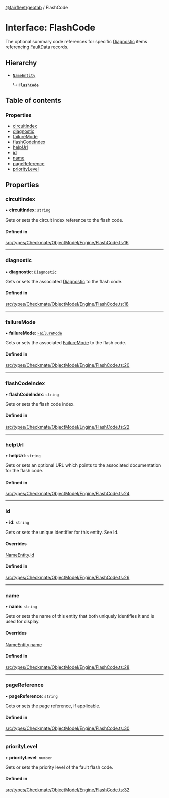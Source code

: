 [@fairfleet/geotab](../README.md) / FlashCode

# Interface: FlashCode

The optional summary code references for specific
 [Diagnostic](Diagnostic.md) items referencing
 [FaultData](FaultData.md) records.

## Hierarchy

- [`NameEntity`](NameEntity.md)

  ↳ **`FlashCode`**

## Table of contents

### Properties

- [circuitIndex](FlashCode.md#circuitindex)
- [diagnostic](FlashCode.md#diagnostic)
- [failureMode](FlashCode.md#failuremode)
- [flashCodeIndex](FlashCode.md#flashcodeindex)
- [helpUrl](FlashCode.md#helpurl)
- [id](FlashCode.md#id)
- [name](FlashCode.md#name)
- [pageReference](FlashCode.md#pagereference)
- [priorityLevel](FlashCode.md#prioritylevel)

## Properties

### circuitIndex

• **circuitIndex**: `string`

Gets or sets the circuit index reference to the flash code.

#### Defined in

[src/types/Checkmate/ObjectModel/Engine/FlashCode.ts:16](https://github.com/fairfleet/geotab/blob/ff38bfc/src/types/Checkmate/ObjectModel/Engine/FlashCode.ts#L16)

___

### diagnostic

• **diagnostic**: [`Diagnostic`](Diagnostic.md)

Gets or sets the associated [Diagnostic](Diagnostic.md) to the flash code.

#### Defined in

[src/types/Checkmate/ObjectModel/Engine/FlashCode.ts:18](https://github.com/fairfleet/geotab/blob/ff38bfc/src/types/Checkmate/ObjectModel/Engine/FlashCode.ts#L18)

___

### failureMode

• **failureMode**: [`FailureMode`](FailureMode.md)

Gets or sets the associated [FailureMode](FailureMode.md) to the flash code.

#### Defined in

[src/types/Checkmate/ObjectModel/Engine/FlashCode.ts:20](https://github.com/fairfleet/geotab/blob/ff38bfc/src/types/Checkmate/ObjectModel/Engine/FlashCode.ts#L20)

___

### flashCodeIndex

• **flashCodeIndex**: `string`

Gets or sets the flash code index.

#### Defined in

[src/types/Checkmate/ObjectModel/Engine/FlashCode.ts:22](https://github.com/fairfleet/geotab/blob/ff38bfc/src/types/Checkmate/ObjectModel/Engine/FlashCode.ts#L22)

___

### helpUrl

• **helpUrl**: `string`

Gets or sets an optional URL which points to the associated documentation for the flash code.

#### Defined in

[src/types/Checkmate/ObjectModel/Engine/FlashCode.ts:24](https://github.com/fairfleet/geotab/blob/ff38bfc/src/types/Checkmate/ObjectModel/Engine/FlashCode.ts#L24)

___

### id

• **id**: `string`

Gets or sets the unique identifier for this entity. See Id.

#### Overrides

[NameEntity](NameEntity.md).[id](NameEntity.md#id)

#### Defined in

[src/types/Checkmate/ObjectModel/Engine/FlashCode.ts:26](https://github.com/fairfleet/geotab/blob/ff38bfc/src/types/Checkmate/ObjectModel/Engine/FlashCode.ts#L26)

___

### name

• **name**: `string`

Gets or sets the name of this entity that both uniquely identifies it and is used for display.

#### Overrides

[NameEntity](NameEntity.md).[name](NameEntity.md#name)

#### Defined in

[src/types/Checkmate/ObjectModel/Engine/FlashCode.ts:28](https://github.com/fairfleet/geotab/blob/ff38bfc/src/types/Checkmate/ObjectModel/Engine/FlashCode.ts#L28)

___

### pageReference

• **pageReference**: `string`

Gets or sets the page reference, if applicable.

#### Defined in

[src/types/Checkmate/ObjectModel/Engine/FlashCode.ts:30](https://github.com/fairfleet/geotab/blob/ff38bfc/src/types/Checkmate/ObjectModel/Engine/FlashCode.ts#L30)

___

### priorityLevel

• **priorityLevel**: `number`

Gets or sets the priority level of the fault flash code.

#### Defined in

[src/types/Checkmate/ObjectModel/Engine/FlashCode.ts:32](https://github.com/fairfleet/geotab/blob/ff38bfc/src/types/Checkmate/ObjectModel/Engine/FlashCode.ts#L32)
